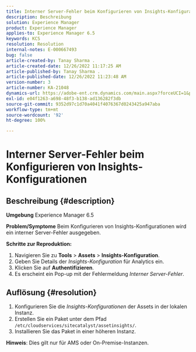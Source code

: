 ```yaml
---
title: Interner Server-Fehler beim Konfigurieren von Insights-Konfigurationen
description: Beschreibung
solution: Experience Manager
product: Experience Manager
applies-to: Experience Manager 6.5
keywords: KCS
resolution: Resolution
internal-notes: E-000667493
bug: false
article-created-by: Tanay Sharma .
article-created-date: 12/26/2022 11:17:25 AM
article-published-by: Tanay Sharma .
article-published-date: 12/26/2022 11:23:48 AM
version-number: 3
article-number: KA-21048
dynamics-url: https://adobe-ent.crm.dynamics.com/main.aspx?forceUCI=1&pagetype=entityrecord&etn=knowledgearticle&id=fa82b0dd-0e85-ed11-81ac-6045bd006239
exl-id: e04f1263-a698-48f3-b138-ad136282f3db
source-git-commit: 9352d97c1d70a4041f4076367d0243425a947aba
workflow-type: tm+mt
source-wordcount: '92'
ht-degree: 100%

---
```


# Interner Server-Fehler beim Konfigurieren von Insights-Konfigurationen

## Beschreibung {#description}

<b>Umgebung</b>
Experience Manager 6.5


<b>Problem/Symptome</b>
Beim Konfigurieren von Insights-Konfigurationen wird ein interner Server-Fehler ausgegeben.

<b>Schritte zur Reproduktion:</b>

1. Navigieren Sie zu <b>Tools</b> > <b>Assets</b> > <b>Insights-Konfiguration</b>.
2. Geben Sie Details der *Insights-Konfiguration* für Analytics ein.
3. Klicken Sie auf <b>Authentifizieren</b>.
4. Es erscheint ein Pop-up mit der Fehlermeldung *Interner Server-Fehler*.



## Auflösung {#resolution}


1. Konfigurieren Sie die *Insights-Konfigurationen* der Assets in der lokalen Instanz.
2. Erstellen Sie ein Paket unter dem Pfad `/etc/cloudservices/sitecatalyst/assetinsights/`.
3. Installieren Sie das Paket in einer höheren Instanz.


<b>Hinweis</b>: Dies gilt nur für AMS oder On-Premise-Instanzen.
